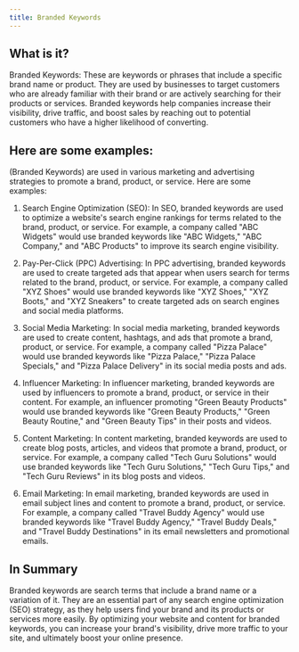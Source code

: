 ```yaml
---
title: Branded Keywords
---
```




## What is it?

Branded Keywords: These are keywords or phrases that include a specific brand name or product. They are used by businesses to target customers who are already familiar with their brand or are actively searching for their products or services. Branded keywords help companies increase their visibility, drive traffic, and boost sales by reaching out to potential customers who have a higher likelihood of converting.

## Here are some examples:

(Branded Keywords) are used in various marketing and advertising strategies to promote a brand, product, or service. Here are some examples:

1. Search Engine Optimization (SEO): In SEO, branded keywords are used to optimize a website's search engine rankings for terms related to the brand, product, or service. For example, a company called "ABC Widgets" would use branded keywords like "ABC Widgets," "ABC Company," and "ABC Products" to improve its search engine visibility.

2. Pay-Per-Click (PPC) Advertising: In PPC advertising, branded keywords are used to create targeted ads that appear when users search for terms related to the brand, product, or service. For example, a company called "XYZ Shoes" would use branded keywords like "XYZ Shoes," "XYZ Boots," and "XYZ Sneakers" to create targeted ads on search engines and social media platforms.

3. Social Media Marketing: In social media marketing, branded keywords are used to create content, hashtags, and ads that promote a brand, product, or service. For example, a company called "Pizza Palace" would use branded keywords like "Pizza Palace," "Pizza Palace Specials," and "Pizza Palace Delivery" in its social media posts and ads.

4. Influencer Marketing: In influencer marketing, branded keywords are used by influencers to promote a brand, product, or service in their content. For example, an influencer promoting "Green Beauty Products" would use branded keywords like "Green Beauty Products," "Green Beauty Routine," and "Green Beauty Tips" in their posts and videos.

5. Content Marketing: In content marketing, branded keywords are used to create blog posts, articles, and videos that promote a brand, product, or service. For example, a company called "Tech Guru Solutions" would use branded keywords like "Tech Guru Solutions," "Tech Guru Tips," and "Tech Guru Reviews" in its blog posts and videos.

6. Email Marketing: In email marketing, branded keywords are used in email subject lines and content to promote a brand, product, or service. For example, a company called "Travel Buddy Agency" would use branded keywords like "Travel Buddy Agency," "Travel Buddy Deals," and "Travel Buddy Destinations" in its email newsletters and promotional emails.

## In Summary

Branded keywords are search terms that include a brand name or a variation of it. They are an essential part of any search engine optimization (SEO) strategy, as they help users find your brand and its products or services more easily. By optimizing your website and content for branded keywords, you can increase your brand's visibility, drive more traffic to your site, and ultimately boost your online presence.